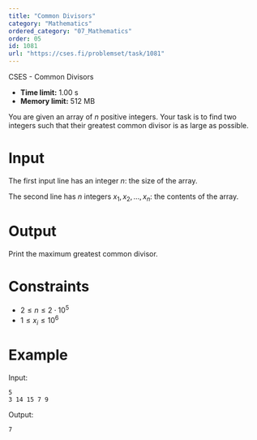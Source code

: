 ```yaml
---
title: "Common Divisors"
category: "Mathematics"
ordered_category: "07_Mathematics"
order: 05
id: 1081
url: "https://cses.fi/problemset/task/1081"
---
```


CSES - Common Divisors

  * **Time limit:** 1.00 s
  * **Memory limit:** 512 MB

You are given an array of $n$ positive integers. Your task is to find two
integers such that their greatest common divisor is as large as possible.

# Input

The first input line has an integer $n$: the size of the array.

The second line has $n$ integers $x_1,x_2,\ldots,x_n$: the contents of the
array.

# Output

Print the maximum greatest common divisor.

# Constraints

  * $2 \le n \le 2 \cdot 10^5$
  * $1 \le x_i \le 10^6$

# Example

Input:

    
    
    5
    3 14 15 7 9
    

Output:

    
    
    7
    

